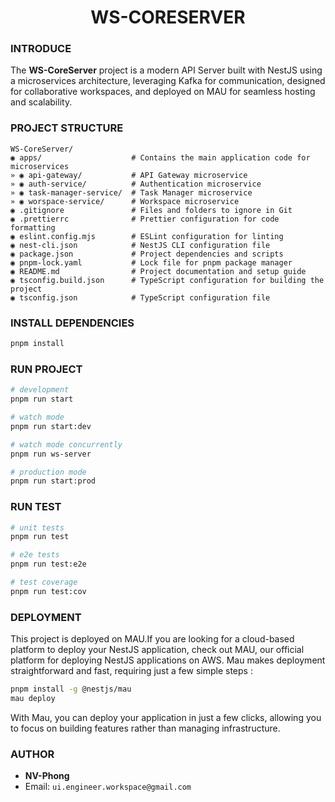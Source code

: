 <h1 align="center">WS-CORESERVER</h1>

### INTRODUCE

The **WS-CoreServer** project is a modern API Server built with NestJS using a microservices architecture, leveraging Kafka for communication, designed for collaborative workspaces, and deployed on MAU for seamless hosting and scalability.

### PROJECT STRUCTURE

```
WS-CoreServer/
◉ apps/                    # Contains the main application code for microservices
» ◉ api-gateway/           # API Gateway microservice
» ◉ auth-service/          # Authentication microservice
» ◉ task-manager-service/  # Task Manager microservice
» ◉ worspace-service/      # Workspace microservice
◉ .gitignore               # Files and folders to ignore in Git
◉ .prettierrc              # Prettier configuration for code formatting
◉ eslint.config.mjs        # ESLint configuration for linting
◉ nest-cli.json            # NestJS CLI configuration file
◉ package.json             # Project dependencies and scripts
◉ pnpm-lock.yaml           # Lock file for pnpm package manager
◉ README.md                # Project documentation and setup guide
◉ tsconfig.build.json      # TypeScript configuration for building the project
◉ tsconfig.json            # TypeScript configuration file
```
### INSTALL DEPENDENCIES

```sh
pnpm install
```

### RUN PROJECT

```sh
# development
pnpm run start

# watch mode
pnpm run start:dev

# watch mode concurrently
pnpm run ws-server

# production mode
pnpm run start:prod
```

### RUN TEST

```sh
# unit tests
pnpm run test

# e2e tests
pnpm run test:e2e

# test coverage
pnpm run test:cov
```

### DEPLOYMENT
This project is deployed on MAU.If you are looking for a cloud-based platform to deploy your NestJS application, check out MAU, our official platform for deploying NestJS applications on AWS. Mau makes deployment straightforward and fast, requiring just a few simple steps : 

```sh
pnpm install -g @nestjs/mau
mau deploy
```
With Mau, you can deploy your application in just a few clicks, allowing you to focus on building features rather than managing infrastructure.

### AUTHOR

-  **NV-Phong**
-  Email: `ui.engineer.workspace@gmail.com`